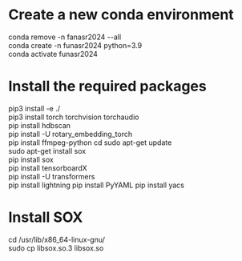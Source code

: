 # Create a new conda environment 
conda remove -n fanasr2024 --all   
conda create -n funasr2024 python=3.9   
conda activate funasr2024   

# Install the required packages  
pip3 install -e ./   
pip3 install torch torchvision torchaudio   
pip install hdbscan   
pip install -U rotary_embedding_torch   
pip install ffmpeg-python   cd 
sudo apt-get update   
sudo apt-get install sox   
pip install sox   
pip install tensorboardX   
pip install -U transformers  
pip install lightning
pip install PyYAML
pip install yacs

# Install SOX  
cd /usr/lib/x86_64-linux-gnu/   
sudo cp libsox.so.3 libsox.so   


